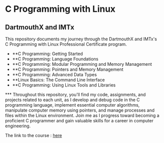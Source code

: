 # C Programming with Linux
## DartmouthX and IMTx

This repository documents my journey through the DartmouthX and IMTx's C Programming with Linux Professional Certificate program.

- **C Programming: Getting Started
- **C Programming: Language Foundations
- **C Programming: Modular Programming and Memory Management
- **C Programming: Pointers and Memory Management
- **C Programming: Advanced Data Types
- **Linux Basics: The Command Line Interface
- **C Programming: Using Linux Tools and Libraries

*** Throughout this repository, you'll find my code, assignments, and projects related to each unit, as I develop and debug code in the C programming language, implement essential computer algorithms, manipulate computer memory using pointers, and manage processes and files within the Linux environment. Join me as I progress toward becoming a proficient C programmer and gain valuable skills for a career in computer engineering.

The link to the course : [here](https://www.edx.org/certificates/professional-certificate/dartmouth-imtx-c-programming-with-linux)
